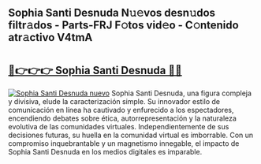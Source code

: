## Sophia Santi Desnuda N𝚞𝚎vos desn𝚞dos filtr𝚊dos - Parts-FRJ F𝚘tos vid𝚎o - C𝚘ntenido atr𝚊ctivo V4tmA

# <h2><a href="http://mb56es.tromn.icu/?c=Sophia+Santi+Desnuda">🔗👉👉👉 Sophia Santi Desnuda 🔗🔗</a></h2>

[![Sophia Santi Desnuda nuevo](https://i.imgur.com/pEAQMta.gif)](http://mb56es.tromn.icu/?c=Sophia+Santi+Desnuda)
Sophia Santi Desnuda, una figura compleja y divisiva, elude la caracterización simple. Su innovador estilo de comunicación en línea ha cautivado y enfurecido a los espectadores, encendiendo debates sobre ética, autorrepresentación y la naturaleza evolutiva de las comunidades virtuales. Independientemente de sus decisiones futuras, su huella en la comunidad virtual es imborrable. Con un compromiso inquebrantable y un magnetismo innegable, el impacto de Sophia Santi Desnuda en los medios digitales es imparable.
